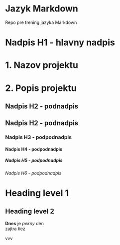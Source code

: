# Jazyk Markdown
Repo pre trening jazyka Markdown

# Nadpis H1 - hlavny nadpis

# 1. Nazov projektu

# 2. Popis projektu

## Nadpis H2 - podnadpis

## Nadpis H2 - podnadpis

### Nadpis H3 - podpodnadpis

#### Nadpis H4 - podpodnadpis

##### Nadpis H5 - podpodnadpis

###### Nadpis H6 - podpodnadpis

Heading level 1
===============

Heading level 2
---------------

**Dnes** je _pekny_ den   
zajtra tiez

vvv  

